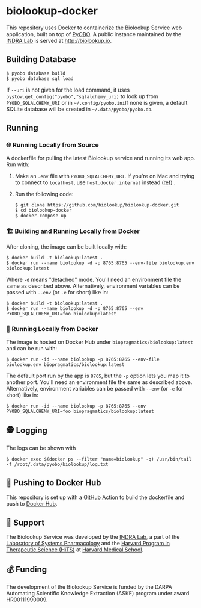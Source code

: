 # biolookup-docker

This repository uses Docker to containerize the Biolookup Service web application, built on top
of [PyOBO](https://github.com/pyobo/pyobo). A public instance maintained by
the [INDRA Lab](https://indralab.github.io) is served at http://biolookup.io.

## Building Database

```shell
$ pyobo database build
$ pyobo database sql load
```

If `--uri` is not given for the load command, it uses `pystow.get_config("pyobo","sqlalchemy_uri)`
to look up from `PYOBO_SQLALCHEMY_URI` or in `~/.config/pyobo.ini`If none is given, a default SQLite
database will be created in `~/.data/pyobo/pyobo.db`.

## Running

### 🌐 Running Locally from Source

A dockerfile for pulling the latest Biolookup service and running its web app. Run with:

1. Make an `.env` file with `PYOBO_SQLALCHEMY_URI`. If you're on Mac and trying to connect to
   `localhost`, use `host.docker.internal`
   instead ([ref](https://stackoverflow.com/questions/30239152/specify-extras-require-with-pip-install-e))
   .
2. Run the following code:

    ```shell
    $ git clone https://github.com/biolookup/biolookup-docker.git
    $ cd biolookup-docker
    $ docker-compose up
    ```

### 🏗️ Building and Running Locally from Docker

After cloning, the image can be built locally with:

```shell
$ docker build -t biolookup:latest .
$ docker run --name biolookup -d -p 8765:8765 --env-file biolookup.env biolookup:latest
```

Where `-d` means "detached" mode.
You'll need an environment file the same as described above. Alternatively, environment variables
can be passed with `--env` (or `-e` for short) like in:

```shell
$ docker build -t biolookup:latest .
$ docker run --name biolookup -d -p 8765:8765 --env PYOBO_SQLALCHEMY_URI=foo biolookup:latest
```

### 🐋 Running Locally from Docker

The image is hosted on Docker Hub under `biopragmatics/biolookup:latest` and can be run with:

```shell
$ docker run -id --name biolookup -p 8765:8765 --env-file biolookup.env biopragmatics/biolookup:latest
```

The default port run by the app is `8765`, but the `-p` option lets you map it to another port.
You'll need an environment file the same as described above. Alternatively, environment variables
can be passed with `--env` (or `-e` for short) like in:

```shell
$ docker run -id --name biolookup -p 8765:8765 --env PYOBO_SQLALCHEMY_URI=foo biopragmatics/biolookup:latest
```

## 🕵️ Logging

The logs can be shown with

```shell
$ docker exec $(docker ps --filter "name=biolookup" -q) /usr/bin/tail -f /root/.data/pyobo/biolookup/log.txt
```

## 📡 Pushing to Docker Hub

This repository is set up with
a [GitHub Action](https://github.com/biolookup/biolookup-docker/actions/workflows/ci.yml)
to build the dockerfile and push
to [Docker Hub](https://hub.docker.com/repository/docker/biopragmatics/biolookup).

## 🎁 Support

The Biolookup Service was developed by the [INDRA Lab](https://indralab.github.io), a part of the
[Laboratory of Systems Pharmacology](https://hits.harvard.edu/the-program/laboratory-of-systems-pharmacology/about/)
and the [Harvard Program in Therapeutic Science (HiTS)](https://hits.harvard.edu)
at [Harvard Medical School](https://hms.harvard.edu/).

## 💰 Funding

The development of the Biolookup Service is funded by the DARPA Automating Scientific Knowledge
Extraction (ASKE) program under award HR00111990009.
